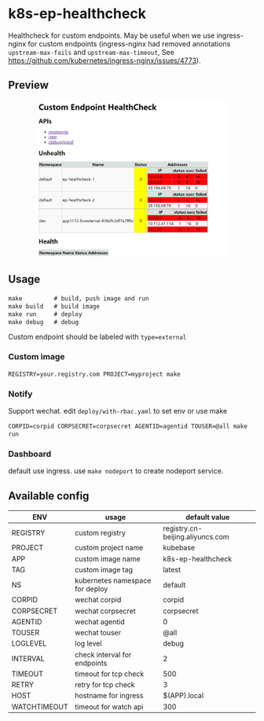 # k8s-ep-healthcheck
Healthcheck for custom endpoints. May be useful when we use ingress-nginx for custom endpoints (ingress-nginx had removed annotations `upstream-max-fails` and `upstream-max-timeout`, See https://github.com/kubernetes/ingress-nginx/issues/4773).

## Preview
<p align="center">
  <img height="320" src="deploy/ep-healthcheck.png">
</p>

## Usage

```
make         # build, push image and run
make build   # build image
make run     # deploy
make debug   # debug
```

Custom endpoint should be labeled with `type=external`

### Custom image

```
REGISTRY=your.registry.com PROJECT=myproject make
```

### Notify

Support wechat. edit `deploy/with-rbac.yaml` to set env or use make

```
CORPID=corpid CORPSECRET=corpsecret AGENTID=agentid TOUSER=@all make run
```

### Dashboard

default use ingress. use `make nodeport` to create nodeport service.

## Available config

|ENV | usage| default value|
|--|--|--|
|REGISTRY | custom registry | registry.cn-beijing.aliyuncs.com |
|PROJECT | custom project name |kubebase |
|APP | custom image name |k8s-ep-healthcheck |
|TAG | custom image tag |latest |
|NS | kubernetes namespace for deploy | default |
|CORPID |wechat corpid | corpid |
|CORPSECRET |wechat corpsecret| corpsecret|
|AGENTID | wechat agentid |0|
|TOUSER | wechat touser |@all|
|LOGLEVEL | log level |debug|
|INTERVAL | check interval for endpoints|2|
|TIMEOUT | timeout for tcp check |500|
|RETRY | retry for tcp check |3|
|HOST | hostname for ingress |$(APP).local|
|WATCHTIMEOUT | timeout for watch api | 300 |
